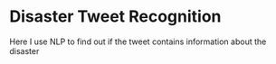 # Disaster Tweet Recognition
Here I use NLP to find out if the tweet contains information about the disaster
